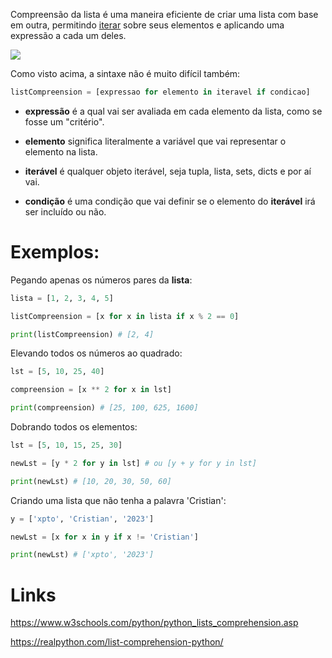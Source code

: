 Compreensão da lista é uma maneira eficiente de criar uma lista com base em outra, permitindo [iterar](../DS%20&%20Iterators/Itarables%20and%20Iterators.md) sobre seus elementos e aplicando uma expressão a cada um deles.

![](Pasted%20image%2020231220231314.png)

Como visto acima, a sintaxe não é muito difícil também:
```python
listCompreension = [expressao for elemento in iteravel if condicao]
```

- **expressão** é a qual vai ser avaliada em cada elemento da lista, como se fosse um "critério".

- **elemento** significa literalmente a variável que vai representar o elemento na lista.

- **iterável** é qualquer objeto iterável, seja tupla, lista, sets, dicts e por aí vai.

- **condição** é uma condição que vai definir se o elemento do **iterável** irá ser incluído ou não.

# Exemplos:

Pegando apenas os números pares da **lista**:
```python
lista = [1, 2, 3, 4, 5]

listCompreension = [x for x in lista if x % 2 == 0]

print(listCompreension) # [2, 4]
```

Elevando todos os números ao quadrado:
```python
lst = [5, 10, 25, 40]

compreension = [x ** 2 for x in lst]

print(compreension) # [25, 100, 625, 1600]
```

Dobrando todos os elementos:
```python
lst = [5, 10, 15, 25, 30]

newLst = [y * 2 for y in lst] # ou [y + y for y in lst]

print(newLst) # [10, 20, 30, 50, 60]
```

Criando uma lista que não tenha a palavra 'Cristian':
```python
y = ['xpto', 'Cristian', '2023']

newLst = [x for x in y if x != 'Cristian']

print(newLst) # ['xpto', '2023']
```

# Links

https://www.w3schools.com/python/python_lists_comprehension.asp

https://realpython.com/list-comprehension-python/